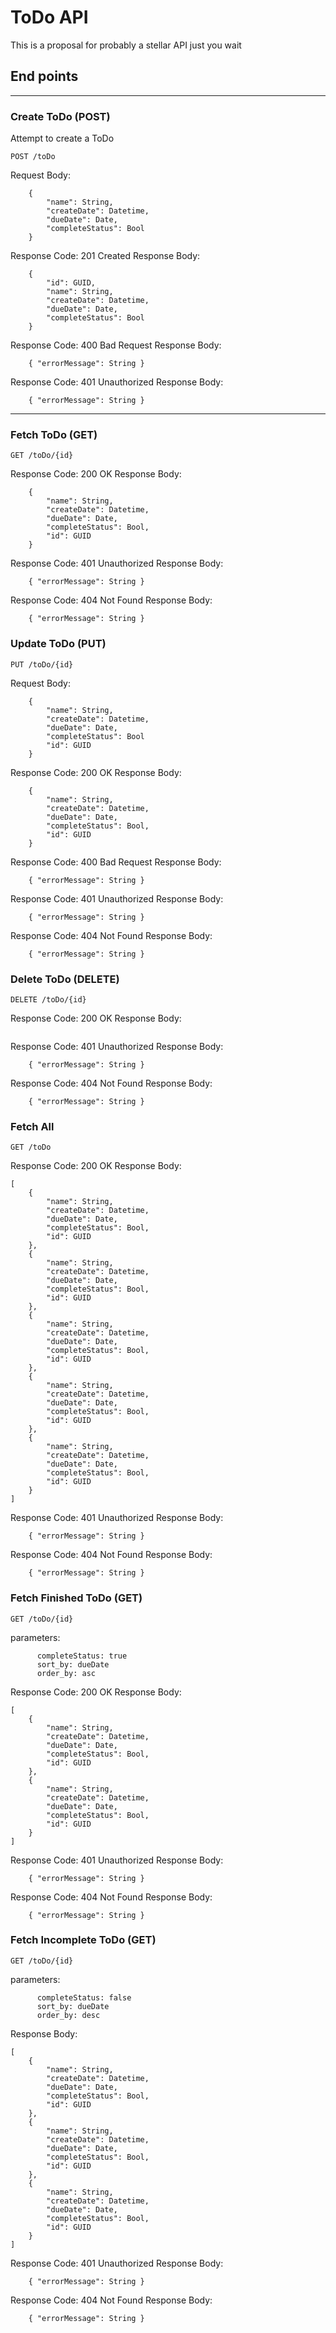 # ToDo API
This is a proposal for probably a stellar API just you wait

## End points
---


### Create ToDo (POST)
Attempt to create a ToDo

`POST /toDo`

Request Body: 
```
    {
        "name": String,
        "createDate": Datetime,
        "dueDate": Date,
        "completeStatus": Bool
    }
```

Response Code: 201 Created
Response Body: 
```
    {
        "id": GUID,
        "name": String,
        "createDate": Datetime,        
        "dueDate": Date,
        "completeStatus": Bool
    }
```

Response Code: 400 Bad Request
Response Body:
```
    { "errorMessage": String }
```

Response Code: 401 Unauthorized
Response Body:
```
    { "errorMessage": String }
```

--- 

### Fetch ToDo (GET)
`GET /toDo/{id}`

Response Code: 200 OK
Response Body:
```
    {
        "name": String,
        "createDate": Datetime,
        "dueDate": Date,
        "completeStatus": Bool,
        "id": GUID
    }
```

Response Code: 401 Unauthorized
Response Body:
```
    { "errorMessage": String }
```

Response Code: 404 Not Found
Response Body:
```
    { "errorMessage": String }
```



### Update ToDo (PUT)
`PUT /toDo/{id}`

Request Body:
```
    {
        "name": String,
        "createDate": Datetime,
        "dueDate": Date,
        "completeStatus": Bool
        "id": GUID
    }
```

Response Code: 200 OK
Response Body:
```
    {
        "name": String,
        "createDate": Datetime,
        "dueDate": Date,
        "completeStatus": Bool,
        "id": GUID
    }
```

Response Code: 400 Bad Request
Response Body:
```
    { "errorMessage": String }
```

Response Code: 401 Unauthorized
Response Body:
```
    { "errorMessage": String }
```

Response Code: 404 Not Found
Response Body:
```
    { "errorMessage": String }
```



### Delete ToDo (DELETE)
`DELETE /toDo/{id}`

Response Code: 200 OK
Response Body:
```
```

Response Code: 401 Unauthorized
Response Body:
```
    { "errorMessage": String }
```

Response Code: 404 Not Found
Response Body:
```
    { "errorMessage": String }
```



### Fetch All
`GET /toDo`

Response Code: 200 OK
Response Body:
```
[
    {
        "name": String,
        "createDate": Datetime,
        "dueDate": Date,
        "completeStatus": Bool,
        "id": GUID
    },
    {
        "name": String,
        "createDate": Datetime,
        "dueDate": Date,
        "completeStatus": Bool,
        "id": GUID
    },
    {
        "name": String,
        "createDate": Datetime,
        "dueDate": Date,
        "completeStatus": Bool,
        "id": GUID
    },
    {
        "name": String,
        "createDate": Datetime,
        "dueDate": Date,
        "completeStatus": Bool,
        "id": GUID
    },
    {
        "name": String,
        "createDate": Datetime,
        "dueDate": Date,
        "completeStatus": Bool,
        "id": GUID
    }
]
```

Response Code: 401 Unauthorized
Response Body:
```
    { "errorMessage": String }
```

Response Code: 404 Not Found
Response Body:
```
    { "errorMessage": String }
```


### Fetch Finished ToDo (GET)
`GET /toDo/{id}`

parameters:
```
      completeStatus: true
      sort_by: dueDate 
      order_by: asc
```

Response Code: 200 OK
Response Body:
```
[
    {
        "name": String,
        "createDate": Datetime,
        "dueDate": Date,
        "completeStatus": Bool,
        "id": GUID
    },
    {
        "name": String,
        "createDate": Datetime,
        "dueDate": Date,
        "completeStatus": Bool,
        "id": GUID
    }
]
```

Response Code: 401 Unauthorized
Response Body:
```
    { "errorMessage": String }
```

Response Code: 404 Not Found
Response Body:
```
    { "errorMessage": String }
```

### Fetch Incomplete ToDo (GET)
`GET /toDo/{id}`

parameters:
```
      completeStatus: false
      sort_by: dueDate 
      order_by: desc
```

Response Body:
```
[
    {
        "name": String,
        "createDate": Datetime,
        "dueDate": Date,
        "completeStatus": Bool,
        "id": GUID
    },
    {
        "name": String,
        "createDate": Datetime,
        "dueDate": Date,
        "completeStatus": Bool,
        "id": GUID
    },
    {
        "name": String,
        "createDate": Datetime,
        "dueDate": Date,
        "completeStatus": Bool,
        "id": GUID
    }
]
```

Response Code: 401 Unauthorized
Response Body:
```
    { "errorMessage": String }
```

Response Code: 404 Not Found
Response Body:
```
    { "errorMessage": String }
```
